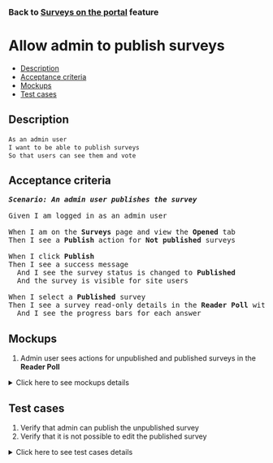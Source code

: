### Back to [Surveys on the portal](../../) feature

# Allow admin to publish surveys

- [Description](#description)
- [Acceptance criteria](#acceptance-criteria)
- [Mockups](#mockups)
- [Test cases](#test-cases)

## Description

    As an admin user
    I want to be able to publish surveys
    So that users can see them and vote

## Acceptance criteria

<pre>
<b><i>Scenario: An admin user publishes the survey</i></b>

Given I am logged in as an admin user

When I am on the <b>Surveys</b> page and view the <b>Opened</b> tab
Then I see a <b>Publish</b> action for <b>Not published</b> surveys

When I click <b>Publish</b>
Then I see a success message
  And I see the survey status is changed to <b>Published</b>
  And the survey is visible for site users

When I select a <b>Published</b> survey
Then I see a survey read-only details in the <b>Reader Poll</b> without any action buttons
  And I see the progress bars for each answer
</pre>

## Mockups

1. Admin user sees actions for unpublished and published surveys in the <b>Reader Poll</b>

<details>
  <summary>Click here to see mockups details</summary>

**1. Admin user sees actions for unpublished and published surveys in the Reader Poll:**

![Admin user sees actions for unpublished and published surveys in the Reader Poll](/sports_hub_portal/web_application_features/surveys/images/admin_non_published_actions.png)

</details>

## Test cases

1. Verify that admin can publish the unpublished survey
2. Verify that it is not possible to edit the published survey

<details>
  <summary>Click here to see test cases details</summary>

### **#1. Verify that admin can publish the unpublished survey**

|Preconditions|Steps|Expected result
--------------|-----|----------
|- Log in with admin account</br>- Go to the <b>Surveys</b> configuration page</br>- There is an unpublished survey|1) Select the unpublished survey</br>2) Click the <b>Not published</b> status</br>3) Select <b>Publish</b> action</br>|3) The survey status changes to <b>Published</b>. The survey is available for users to vote|

### **#2. Verify that it is not possible to edit the published survey**

|Preconditions|Steps|Expected result
--------------|-----|----------
|- Log in with admin account</br>- Go to the <b>Surveys</b> configuration page</br>- There is a published survey|1) Select the published survey|1) In the <b>Reader Poll</b> section on the right side, information about the survey appears. There is a name, answers to the survey, and percentage for each answer. No actions appear|

</details>
